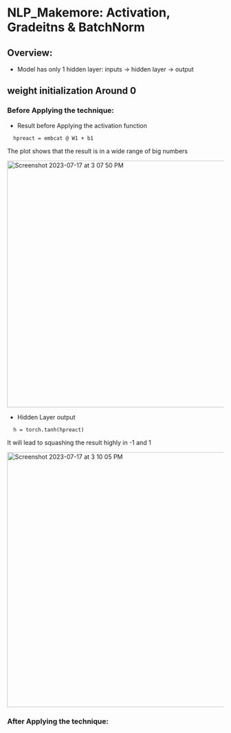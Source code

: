 # NLP_Makemore: Activation, Gradeitns & BatchNorm

## Overview:
- Model has only 1 hidden layer: inputs -> hidden layer -> output

## weight initialization Around 0

### Before Applying the technique:

- Result before Applying the activation function
```
  hpreact = embcat @ W1 + b1
```
The plot shows that the result is in a wide range of big numbers

<img width="573" alt="Screenshot 2023-07-17 at 3 07 50 PM" src="https://github.com/phongvu009/NLP_Makemore_Activation-Gradeitns/assets/54299527/dc642a08-0cb6-4802-9188-d2f7da73544b">


- Hidden Layer output
```
  h = torch.tanh(hpreact)
```
It will lead to squashing the result highly in -1 and 1

<img width="592" alt="Screenshot 2023-07-17 at 3 10 05 PM" src="https://github.com/phongvu009/NLP_Makemore_Activation-Gradeitns/assets/54299527/aa447795-9824-46d4-8c9b-42bd33a9b898">


### After Applying the technique:
